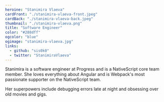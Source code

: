 ```yaml
---
heroine: "Stanimira Vlaeva"
cardFront: "./stanimira-vlaeva-front.jpeg"
cardBack: "./stanimira-vlaeva-back.jpeg"
thumbnail: "./stanimira-vlaeva.png"
title: "Software Engineer"
color: "#288dff"
ogcolor: "blue"
ogimage: "stanimira-vlaeva.jpg"
links:
  - github: "sis0k0"
  - twitter: "StanimiraVlaeva"
---
```


Stanimira is a software engineer at Progress and is a NativeScript core team member. She loves everything about Angular and is Webpack's most passionate supporter on the NativeScript team.

Her superpowers include debugging errors late at night and obsessing over old movies and gigs.
